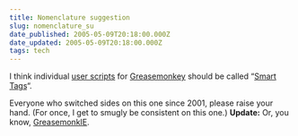 ```yaml
---
title: Nomenclature suggestion
slug: nomenclature_su
date_published: 2005-05-09T20:18:00.000Z
date_updated: 2005-05-09T20:18:00.000Z
tags: tech
---
```


I think individual [user scripts](http://dunck.us/collab/GreaseMonkeyUserScripts) for [Greasemonkey](http://www.nivi.com/blog/article/greasemonkey-and-business-models/) should be called “[Smart Tags](http://www.alistapart.com/articles/smarttags/)“.

Everyone who switched sides on this one since 2001, please raise your hand. (For once, I get to smugly be consistent on this one.)
**Update:** Or, you know, [GreasemonkIE](http://www.daishar.com/blog/archives/2005/03/greasemonkey_fo.html).
